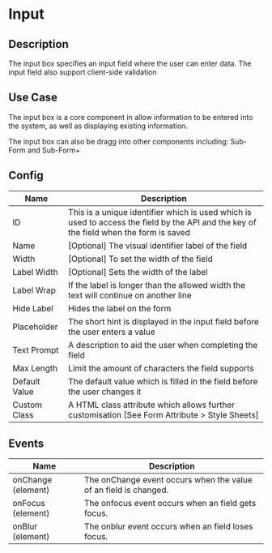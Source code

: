 # Input

## Description

The input box specifies an input field where the user can enter data. The input field also support client-side validation

## Use Case

The input box is a core component in allow information to be entered into the system, as well as displaying existing information.

The input box can also be dragg into other components including: Sub-Form and Sub-Form+

## Config

| Name          | Description                                                                                                                            |
|---------------|----------------------------------------------------------------------------------------------------------------------------------------|
| ID            | This is a unique identifier which is used which is used to access the field by the API and the key of the field when the form is saved |
| Name          | [Optional] The visual identifier label of the field                                                                                    |
| Width         | [Optional] To set the width of the field                                                                                               |
| Label Width   | [Optional] Sets the width of the label                                                                                                 |
| Label Wrap    | If the label is longer than the allowed width the text will continue on another line                                                   |
| Hide Label    | Hides the label on the form                                                                                                            |
| Placeholder   | The short hint is displayed in the input field before the user enters a value                                                          |
| Text Prompt   | A description to aid the user when completing the field                                                                                |
| Max Length    | Limit the amount of characters the field supports                                                                                      |
| Default Value | The default value which is filled in the field before the user changes it                                                              |
| Custom Class  | A HTML class attribute which allows further customisation [See Form Attribute > Style Sheets]                                          |

## Events

| Name                 | Description                                                         |
|----------------------|---------------------------------------------------------------------|
| onChange (element)   | The onChange event occurs when the value of an field is changed.    |
| onFocus (element)    | The onfocus event occurs when an field gets focus.                  |
| onBlur (element)     | The onblur event occurs when an field loses focus.                  |
